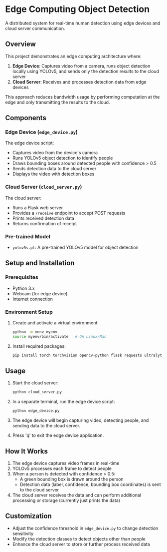 # Edge Computing Object Detection

A distributed system for real-time human detection using edge devices and cloud server communication.

## Overview

This project demonstrates an edge computing architecture where:

1. **Edge Device**: Captures video from a camera, runs object detection locally using YOLOv5, and sends only the detection results to the cloud server
2. **Cloud Server**: Receives and processes detection data from edge devices

This approach reduces bandwidth usage by performing computation at the edge and only transmitting the results to the cloud.

## Components

### Edge Device (`edge_device.py`)

The edge device script:
- Captures video from the device's camera
- Runs YOLOv5 object detection to identify people
- Draws bounding boxes around detected people with confidence > 0.5
- Sends detection data to the cloud server
- Displays the video with detection boxes

### Cloud Server (`cloud_server.py`)

The cloud server:
- Runs a Flask web server
- Provides a `/receive` endpoint to accept POST requests
- Prints received detection data
- Returns confirmation of receipt

### Pre-trained Model

- `yolov5s.pt`: A pre-trained YOLOv5 model for object detection

## Setup and Installation

### Prerequisites

- Python 3.x
- Webcam (for edge device)
- Internet connection

### Environment Setup

1. Create and activate a virtual environment:
   ```bash
   python -m venv myenv
   source myenv/bin/activate   # On Linux/Mac
   ```

2. Install required packages:
   ```bash
   pip install torch torchvision opencv-python flask requests ultralytics
   ```

## Usage

1. Start the cloud server:
   ```bash
   python cloud_server.py
   ```

2. In a separate terminal, run the edge device script:
   ```bash
   python edge_device.py
   ```

3. The edge device will begin capturing video, detecting people, and sending data to the cloud server.

4. Press 'q' to exit the edge device application.

## How It Works

1. The edge device captures video frames in real-time
2. YOLOv5 processes each frame to detect people
3. When a person is detected with confidence > 0.5:
   - A green bounding box is drawn around the person
   - Detection data (label, confidence, bounding box coordinates) is sent to the cloud server
4. The cloud server receives the data and can perform additional processing or storage (currently just prints the data)

## Customization

- Adjust the confidence threshold in `edge_device.py` to change detection sensitivity
- Modify the detection classes to detect objects other than people
- Enhance the cloud server to store or further process received data
